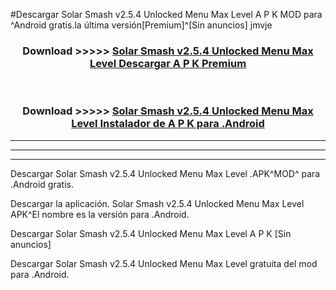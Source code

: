#Descargar Solar Smash v2.5.4 Unlocked Menu Max Level  A P K MOD para ^Android gratis.la última versión[Premium]^[Sin anuncios] jmvje



<div align="center">
<h3>Download >>>>> <a href="https://es-web.web.app/?es= Solar Smash v2.5.4 Unlocked Menu Max Level ">Solar Smash v2.5.4 Unlocked Menu Max Level  Descargar A P K Premium</a></h3><br>

<h3>Download >>>>> <a href="https://es-web.web.app/?es= Solar Smash v2.5.4 Unlocked Menu Max Level ">Solar Smash v2.5.4 Unlocked Menu Max Level  Instalador de A P K para .Android</a></h3>
</div>


----------------------------------------------------------

----------------------------------------------------------

----------------------------------------------------------

Descargar Solar Smash v2.5.4 Unlocked Menu Max Level  .APK^MOD^ para .Android gratis.

Descargar la aplicación. Solar Smash v2.5.4 Unlocked Menu Max Level  APK^El nombre es la versión para .Android.

Descargar Solar Smash v2.5.4 Unlocked Menu Max Level  A P K [Sin anuncios]

Descargar Solar Smash v2.5.4 Unlocked Menu Max Level  gratuita del mod para .Android.